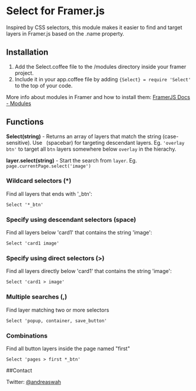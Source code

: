 # Select for Framer.js

Inspired by CSS selectors, this module makes it easier to find and target layers in Framer.js based on the .name property.

## Installation

1. Add the Select.coffee file to the /modules directory inside your framer project.
2. Include it in your app.coffee file by adding ```{Select} = require 'Select'``` to the top of your code.

More info about modules in Framer and how to install them: [FramerJS Docs - Modules](http://framerjs.com/docs/#modules.modules)

## Functions

**Select(string)** -
Returns an array of layers that match the string (case-sensitive). Use ``` ```(spacebar) for targeting descendant layers. Eg. ```'overlay btn'``` to target all ```btn``` layers somewhere below ```overlay``` in the hierachy.

**layer.select(string)** -
Start the search from ```layer```. Eg. ```page.currentPage.select('image')```

### Wildcard selectors (*)

Find all layers that ends with '_btn':

    Select '*_btn'

### Specify using descendant selectors (space)

Find all layers below 'card1' that contains the string 'image':

    Select 'card1 image'

### Specify using direct selectors (>)

Find all layers directly below 'card1' that contains the string 'image':

    Select 'card1 > image'
    
### Multiple searches (,)

Find layer matching two or more selectors

    Select 'popup, container, save_button'
    
### Combinations

Find all button layers inside the page named "first"

    Select 'pages > first *_btn'
    

##Contact

Twitter: [@andreaswah](http://twitter.com/andreaswah)
